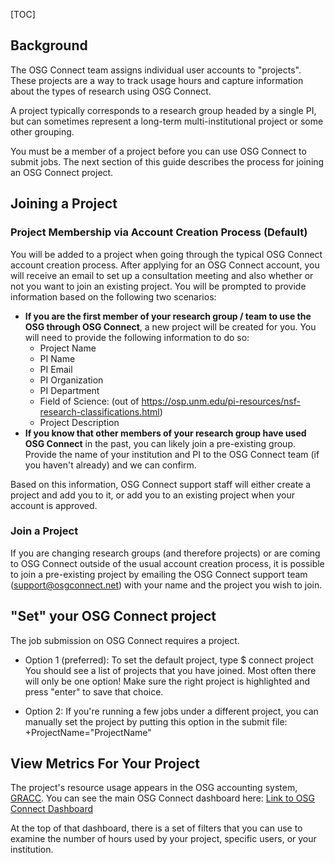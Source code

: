 [title]: - "Join and Use a Project in OSG Connect"
[TOC]

## Background

The OSG Connect team assigns individual user accounts to "projects". These projects 
are a way to track usage hours and capture information about the types of 
research using OSG Connect. 

A project typically corresponds to a research group headed by a single PI, but can 
sometimes represent a long-term multi-institutional project or some other grouping. 

You must be a member of a project before you can use OSG Connect to submit jobs. 
The next section of this guide describes the process for joining an OSG Connect project. 

## Joining a Project

### Project Membership via Account Creation Process (Default)

You will be added to a project when going through the typical 
OSG Connect account creation process. After applying for an OSG Connect account, 
you will receive an email to set up a consultation meeting and also whether 
or not you want to join an existing project. You will be prompted to provide information 
based on the following two scenarios: 

- **If you are the first member of your research group / team to use the OSG through 
OSG Connect**, a new project will be created for you. You will need to provide the following information to do so: 
	-    Project Name
	-    PI Name
	-    PI Email
	-    PI Organization
	-    PI Department
	-    Field of Science: (out of https://osp.unm.edu/pi-resources/nsf-research-classifications.html)
	-    Project Description
- **If you know that other members of your research group have used OSG Connect** in the past, 
you can likely join a pre-existing group. Provide the name of your institution and PI 
to the OSG Connect team (if you haven't already) and we can confirm. 

Based on this information, OSG Connect support staff will either create a project and 
add you to it, or add you to an existing project when your account is approved. 

### Join a Project

If you are changing research groups (and therefore projects) or are coming to 
OSG Connect outside of the usual account creation process, it is possible to 
join a pre-existing project by emailing the 
OSG Connect support team (support@osgconnect.net) with your name and the project 
you wish to join. 

## "Set" your OSG Connect project

The job submission on OSG Connect requires a project. 

* Option 1 (preferred): To set the default project, type 
		$ connect project 
You should see a list of projects that you have joined. Most often there will 
only be one option! Make sure the right project is highlighted and press "enter" 
to save that choice. 

* Option 2: If you're running a few jobs under a different project, you can manually 
set the project by putting this option in the submit file: 
	    +ProjectName="ProjectName"

## View Metrics For Your Project

The project's resource usage appears in the OSG accounting system, [GRACC](<https://gracc.opensciencegrid.org/>). 
You can see the main OSG Connect dashboard here: [Link to OSG Connect Dashboard](<https://gracc.opensciencegrid.org/dashboard/db/osg-connect-summary-all-usage?orgId=1&var-interval=$__auto_interval&var-project=All&var-user=All&var-Filter=ProbeName%7C%3D~%7C.*(osgconnect%5C.net__gfp__grid%5C.uchicago%5C.edu__gfp__ci-connect%5C.net__gfp__xd-login%5C.opensciencegrid.org__gfp__SUBMIT.MIT.EDU__gfp__csiu.grid.iu.edu__gfp__otsgrid.iit.edu__gfp__workflow.isi.edu__gfp__lsst-glidein.rcac.purdue.edu__gfp__scosg16.jlab.org__gfp__gluex.phys.uconn.edu)&var-institution=All>)

At the top of that dashboard, there is a set of filters that you can use to examine 
the number of hours used by your project, specific users, or your institution. 
